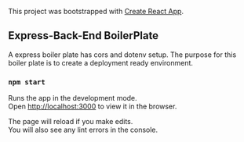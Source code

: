 This project was bootstrapped with [Create React App](https://github.com/facebook/create-react-app).

## Express-Back-End BoilerPlate

A express boiler plate has cors and dotenv setup. The purpose for this boiler plate is to create a deployment ready environment.

### `npm start`

Runs the app in the development mode.<br>
Open [http://localhost:3000](http://localhost:3000) to view it in the browser.

The page will reload if you make edits.<br>
You will also see any lint errors in the console.
